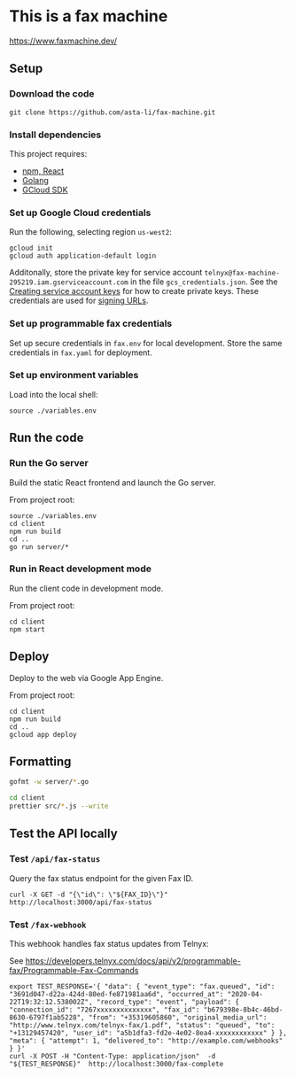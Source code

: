 # This is a fax machine

https://www.faxmachine.dev/

## Setup

### Download the code

```
git clone https://github.com/asta-li/fax-machine.git
```

### Install dependencies

This project requires:
- [npm, React](https://nodejs.org/en/)
- [Golang](https://golang.org/doc/install)
- [GCloud SDK](https://cloud.google.com/sdk/docs/install)

### Set up Google Cloud credentials

Run the following, selecting region `us-west2`:
```
gcloud init
gcloud auth application-default login
```

Additonally, store the private key for service account `telnyx@fax-machine-295219.iam.gserviceaccount.com`
in the file `gcs_credentials.json`.
See the [Creating service account keys](https://cloud.google.com/iam/docs/creating-managing-service-account-keys#creating_service_account_keys) for how to create private keys.
These credentials are used for [signing URLs](https://cloud.google.com/storage/docs/access-control/signing-urls-manually).

### Set up programmable fax credentials

Set up secure credentials in `fax.env` for local development.
Store the same credentials in `fax.yaml` for deployment.

### Set up environment variables

Load into the local shell:
```
source ./variables.env
```

## Run the code

### Run the Go server

Build the static React frontend and launch the Go server.

From project root:
```
source ./variables.env
cd client
npm run build
cd ..
go run server/*
```

### Run in React development mode

Run the client code in development mode.

From project root:
```
cd client
npm start
```

## Deploy

Deploy to the web via Google App Engine.

From project root:
```
cd client
npm run build
cd ..
gcloud app deploy
```

## Formatting
```bash
gofmt -w server/*.go
```

```bash
cd client
prettier src/*.js --write
```

## Test the API locally

### Test `/api/fax-status`

Query the fax status endpoint for the given Fax ID.
```
curl -X GET -d "{\"id\": \"${FAX_ID}\"}"  http://localhost:3000/api/fax-status
```

### Test `/fax-webhook`

This webhook handles fax status updates from Telnyx:

See https://developers.telnyx.com/docs/api/v2/programmable-fax/Programmable-Fax-Commands
```
export TEST_RESPONSE='{ "data": { "event_type": "fax.queued", "id": "3691d047-d22a-424d-80ed-fe871981aa6d", "occurred_at": "2020-04-22T19:32:12.538002Z", "record_type": "event", "payload": { "connection_id": "7267xxxxxxxxxxxxxx", "fax_id": "b679398e-8b4c-46bd-8630-6797f1ab5228", "from": "+35319605860", "original_media_url": "http://www.telnyx.com/telnyx-fax/1.pdf", "status": "queued", "to": "+13129457420", "user_id": "a5b1dfa3-fd2e-4e02-8ea4-xxxxxxxxxxxx" } }, "meta": { "attempt": 1, "delivered_to": "http://example.com/webhooks" } }'
curl -X POST -H "Content-Type: application/json"  -d "${TEST_RESPONSE}"  http://localhost:3000/fax-complete
```
